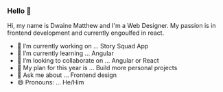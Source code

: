 ### Hello 👋

Hi, my name is Dwaine Matthew and I'm a Web Designer. My passion is in frontend development and currently engoulfed in react.


- 🔭 I’m currently working on ... Story Squad App
- 🌱 I’m currently learning ... Angular
- 👯 I’m looking to collaborate on ... Angular or React
- 🤔 My plan for this year is ... Build more personal projects
- 💬 Ask me about ... Frontend design
- 😄 Pronouns: ... He/Him
<!-- - 📫 How to reach me: ... 
- ⚡ Fun fact: ... -->

